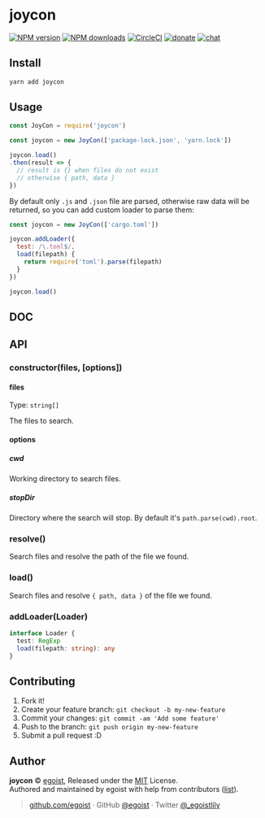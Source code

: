 
# joycon

[![NPM version](https://img.shields.io/npm/v/joycon.svg?style=flat)](https://npmjs.com/package/joycon) [![NPM downloads](https://img.shields.io/npm/dm/joycon.svg?style=flat)](https://npmjs.com/package/joycon) [![CircleCI](https://circleci.com/gh/egoist/joycon/tree/master.svg?style=shield)](https://circleci.com/gh/egoist/joycon/tree/master)  [![donate](https://img.shields.io/badge/$-donate-ff69b4.svg?maxAge=2592000&style=flat)](https://github.com/egoist/donate) [![chat](https://img.shields.io/badge/chat-on%20discord-7289DA.svg?style=flat)](https://chat.egoist.moe)

## Install

```bash
yarn add joycon
```

## Usage

```js
const JoyCon = require('joycon')

const joycon = new JoyCon(['package-lock.json', 'yarn.lock'])

joycon.load()
.then(result => {
  // result is {} when files do not exist
  // otherwise { path, data }
})
```

By default only `.js` and `.json` file are parsed, otherwise raw data will be returned, so you can add custom loader to parse them:

```js
const joycon = new JoyCon(['cargo.toml'])

joycon.addLoader({
  test: /\.toml$/,
  load(filepath) {
    return require('toml').parse(filepath)
  }
})

joycon.load()
```

## DOC

## API

### constructor(files, [options])

#### files

Type: `string[]`

The files to search.

#### options

##### cwd

Working directory to search files.

##### stopDir

Directory where the search will stop. By default it's `path.parse(cwd).root`.

### resolve()

Search files and resolve the path of the file we found.

### load()

Search files and resolve `{ path, data }` of the file we found.

### addLoader(Loader)

```typescript
interface Loader {
  test: RegExp
  load(filepath: string): any
}
```

## Contributing

1. Fork it!
2. Create your feature branch: `git checkout -b my-new-feature`
3. Commit your changes: `git commit -am 'Add some feature'`
4. Push to the branch: `git push origin my-new-feature`
5. Submit a pull request :D

## Author

**joycon** © [egoist](https://github.com/egoist), Released under the [MIT](./LICENSE) License.<br>
Authored and maintained by egoist with help from contributors ([list](https://github.com/egoist/joycon/contributors)).

> [github.com/egoist](https://github.com/egoist) · GitHub [@egoist](https://github.com/egoist) · Twitter [@_egoistlily](https://twitter.com/_egoistlily)
